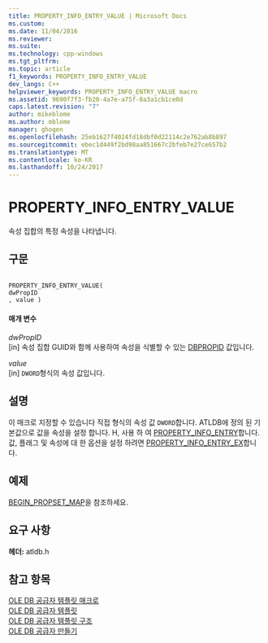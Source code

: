 ```yaml
---
title: PROPERTY_INFO_ENTRY_VALUE | Microsoft Docs
ms.custom: 
ms.date: 11/04/2016
ms.reviewer: 
ms.suite: 
ms.technology: cpp-windows
ms.tgt_pltfrm: 
ms.topic: article
f1_keywords: PROPERTY_INFO_ENTRY_VALUE
dev_langs: C++
helpviewer_keywords: PROPERTY_INFO_ENTRY_VALUE macro
ms.assetid: 9690f7f3-fb20-4a7e-a75f-8a3a1cb1ce0d
caps.latest.revision: "7"
author: mikeblome
ms.author: mblome
manager: ghogen
ms.openlocfilehash: 25eb1627f4024fd18dbf0d22114c2e762ab8b897
ms.sourcegitcommit: ebec1d449f2bd98aa851667c2bfeb7e27ce657b2
ms.translationtype: MT
ms.contentlocale: ko-KR
ms.lasthandoff: 10/24/2017
---
```

# <a name="propertyinfoentryvalue"></a>PROPERTY_INFO_ENTRY_VALUE
속성 집합의 특정 속성을 나타냅니다.  
  
## <a name="syntax"></a>구문  
  
```  
  
PROPERTY_INFO_ENTRY_VALUE(  
dwPropID  
, value )  
```  
  
#### <a name="parameters"></a>매개 변수  
 *dwPropID*  
 [in] 속성 집합 GUID와 함께 사용하여 속성을 식별할 수 있는 [DBPROPID](https://msdn.microsoft.com/en-us/library/ms723882.aspx) 값입니다.  
  
 *value*  
 [in] `DWORD`형식의 속성 값입니다.  
  
## <a name="remarks"></a>설명  
 이 매크로 지정할 수 있습니다 직접 형식의 속성 값 `DWORD`합니다. ATLDB에 정의 된 기본값으로 값을 속성을 설정 합니다. H, 사용 하 여 [PROPERTY_INFO_ENTRY](../../data/oledb/property-info-entry.md)합니다. 값, 플래그 및 속성에 대 한 옵션을 설정 하려면 [PROPERTY_INFO_ENTRY_EX](../../data/oledb/property-info-entry-ex.md)합니다.  
  
## <a name="example"></a>예제  
 [BEGIN_PROPSET_MAP](../../data/oledb/begin-propset-map.md)을 참조하세요.  
  
## <a name="requirements"></a>요구 사항  
 **헤더:** atldb.h  
  
## <a name="see-also"></a>참고 항목  
 [OLE DB 공급자 템플릿 매크로](../../data/oledb/macros-for-ole-db-provider-templates.md)   
 [OLE DB 공급자 템플릿](../../data/oledb/ole-db-provider-templates-cpp.md)   
 [OLE DB 공급자 템플릿 구조](../../data/oledb/ole-db-provider-template-architecture.md)   
 [OLE DB 공급자 만들기](../../data/oledb/creating-an-ole-db-provider.md)